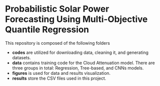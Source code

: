 # Probabilistic Solar Power Forecasting Using Multi-Objective Quantile Regression
This repository is composed of the following folders
- **codes** are utilized for downloading data, cleaning it, and generating datasets.
- **data** contains training code for the Cloud Attenuation model. There are three groups in total: Regression, Tree-based, and CNNs models.
- **figures** is used for data and results visualization.
- **results** store the CSV files used in this project.
